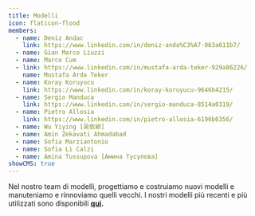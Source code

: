 ```yaml
---
title: Modelli
icon: flaticon-flood
members:
  - name: Deniz Andac
    link: https://www.linkedin.com/in/deniz-anda%C3%A7-063a611b7/
  - name: Gian Marco Liuzzi
  - name: Marco Cum
  - link: https://www.linkedin.com/in/mustafa-arda-teker-929a86226/
    name: Mustafa Arda Teker
  - name: Koray Koruyucu
    link: https://www.linkedin.com/in/koray-koruyucu-9646b4215/
  - name: Sergio Manduca
    link: https://www.linkedin.com/in/sergio-manduca-8514a0319/
  - name: Pietro Allosia
    link: https://www.linkedin.com/in/pietro-allosia-6196b6356/
  - name: Wu Yiying [吴依颖]
  - name: Amin Zekavati Ahmadabad
  - name: Sofia Marziantonio
  - name: Sofia Li Calzi
  - name: Amina Tussupova [Амина Тусупова]
showCMS: true
---
```

Nel nostro team di modelli, progettiamo e costruiamo nuovi modelli e manuteniamo e rinnoviamo quelli vecchi. I nostri modelli più recenti e più utilizzati sono disponibili **[qui](https://www.milegoalterritorio.it/progetti/).**